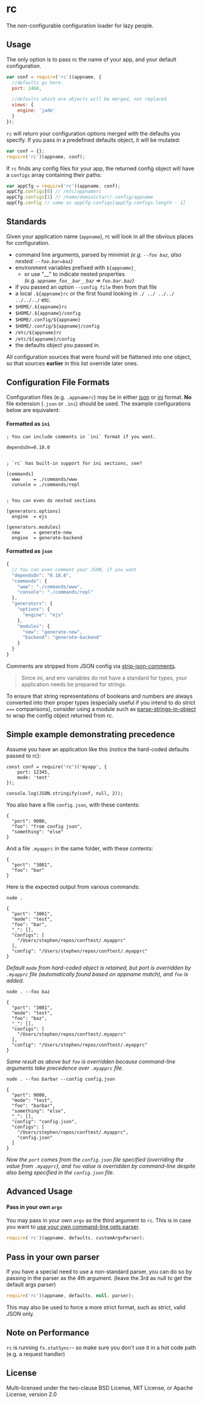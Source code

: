 # rc

The non-configurable configuration loader for lazy people.

## Usage

The only option is to pass rc the name of your app, and your default configuration.

```javascript
var conf = require('rc')(appname, {
  //defaults go here.
  port: 2468,

  //defaults which are objects will be merged, not replaced
  views: {
    engine: 'jade'
  }
});
```

`rc` will return your configuration options merged with the defaults you specify.
If you pass in a predefined defaults object, it will be mutated:

```javascript
var conf = {};
require('rc')(appname, conf);
```

If `rc` finds any config files for your app, the returned config object will have
a `configs` array containing their paths:

```javascript
var appCfg = require('rc')(appname, conf);
appCfg.configs[0] // /etc/appnamerc
appCfg.configs[1] // /home/dominictarr/.config/appname
appCfg.config // same as appCfg.configs[appCfg.configs.length - 1]
```

## Standards

Given your application name (`appname`), rc will look in all the obvious places for configuration.

  * command line arguments, parsed by minimist _(e.g. `--foo baz`, also nested: `--foo.bar=baz`)_
  * environment variables prefixed with `${appname}_`
    * or use "\_\_" to indicate nested properties <br/> _(e.g. `appname_foo__bar__baz` => `foo.bar.baz`)_
  * if you passed an option `--config file` then from that file
  * a local `.${appname}rc` or the first found looking in `./ ../ ../../ ../../../` etc.
  * `$HOME/.${appname}rc`
  * `$HOME/.${appname}/config`
  * `$HOME/.config/${appname}`
  * `$HOME/.config/${appname}/config`
  * `/etc/${appname}rc`
  * `/etc/${appname}/config`
  * the defaults object you passed in.

All configuration sources that were found will be flattened into one object,
so that sources **earlier** in this list override later ones.


## Configuration File Formats

Configuration files (e.g. `.appnamerc`) may be in either [json](http://json.org/example) or [ini](http://en.wikipedia.org/wiki/INI_file) format. **No** file extension (`.json` or `.ini`) should be used. The example configurations below are equivalent:


#### Formatted as `ini`

```
; You can include comments in `ini` format if you want.

dependsOn=0.10.0


; `rc` has built-in support for ini sections, see?

[commands]
  www     = ./commands/www
  console = ./commands/repl


; You can even do nested sections

[generators.options]
  engine  = ejs

[generators.modules]
  new     = generate-new
  engine  = generate-backend

```

#### Formatted as `json`

```javascript
{
  // You can even comment your JSON, if you want
  "dependsOn": "0.10.0",
  "commands": {
    "www": "./commands/www",
    "console": "./commands/repl"
  },
  "generators": {
    "options": {
      "engine": "ejs"
    },
    "modules": {
      "new": "generate-new",
      "backend": "generate-backend"
    }
  }
}
```

Comments are stripped from JSON config via [strip-json-comments](https://github.com/sindresorhus/strip-json-comments).

> Since ini, and env variables do not have a standard for types, your application needs be prepared for strings.

To ensure that string representations of booleans and numbers are always converted into their proper types (especially useful if you intend to do strict `===` comparisons), consider using a module such as [parse-strings-in-object](https://github.com/anselanza/parse-strings-in-object) to wrap the config object returned from rc.


## Simple example demonstrating precedence
Assume you have an application like this (notice the hard-coded defaults passed to rc):
```
const conf = require('rc')('myapp', {
    port: 12345,
    mode: 'test'
});

console.log(JSON.stringify(conf, null, 2));
```
You also have a file `config.json`, with these contents:
```
{
  "port": 9000,
  "foo": "from config json",
  "something": "else"
}
```
And a file `.myapprc` in the same folder, with these contents:
```
{
  "port": "3001",
  "foo": "bar"
}
```
Here is the expected output from various commands:

`node .`
```
{
  "port": "3001",
  "mode": "test",
  "foo": "bar",
  "_": [],
  "configs": [
    "/Users/stephen/repos/conftest/.myapprc"
  ],
  "config": "/Users/stephen/repos/conftest/.myapprc"
}
```
*Default `mode` from hard-coded object is retained, but port is overridden by `.myapprc` file (automatically found based on appname match), and `foo` is added.*


`node . --foo baz`
```
{
  "port": "3001",
  "mode": "test",
  "foo": "baz",
  "_": [],
  "configs": [
    "/Users/stephen/repos/conftest/.myapprc"
  ],
  "config": "/Users/stephen/repos/conftest/.myapprc"
}
```
*Same result as above but `foo` is overridden because command-line arguments take precedence over `.myapprc` file.*

`node . --foo barbar --config config.json`
```
{
  "port": 9000,
  "mode": "test",
  "foo": "barbar",
  "something": "else",
  "_": [],
  "config": "config.json",
  "configs": [
    "/Users/stephen/repos/conftest/.myapprc",
    "config.json"
  ]
}
```
*Now the `port` comes from the `config.json` file specified (overriding the value from `.myapprc`), and `foo` value is overridden by command-line despite also being specified in the `config.json` file.*
 


## Advanced Usage

#### Pass in your own `argv`

You may pass in your own `argv` as the third argument to `rc`.  This is in case you want to [use your own command-line opts parser](https://github.com/dominictarr/rc/pull/12).

```javascript
require('rc')(appname, defaults, customArgvParser);
```

## Pass in your own parser

If you have a special need to use a non-standard parser,
you can do so by passing in the parser as the 4th argument.
(leave the 3rd as null to get the default args parser)

```javascript
require('rc')(appname, defaults, null, parser);
```

This may also be used to force a more strict format,
such as strict, valid JSON only.

## Note on Performance

`rc` is running `fs.statSync`-- so make sure you don't use it in a hot code path (e.g. a request handler) 


## License

Multi-licensed under the two-clause BSD License, MIT License, or Apache License, version 2.0
